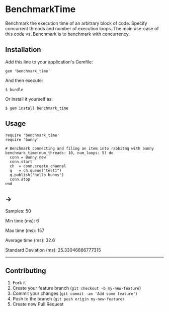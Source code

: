 # BenchmarkTime

Benchmark the execution time of an arbitrary block of code. Specify concurrent
threads and number of execution loops. The main use-case of this code vs. Benchmark
is to benchmark with concurrency.

## Installation

Add this line to your application's Gemfile:

    gem 'benchmark_time'

And then execute:

    $ bundle

Or install it yourself as:

    $ gem install benchmark_time

## Usage

    require 'benchmark_time'
    require 'bunny'

    # Benchmark connecting and filing an item into rabbitmq with bunny
    benchmark_time(num_threads: 10, num_loops: 5) do
      conn = Bunny.new
      conn.start
      ch  = conn.create_channel
      q   = ch.queue("test1")
      q.publish('hello bunny')
      conn.stop
    end

  ->
  --------------------------------------------------------------

  Samples:                    50

  Min time (ms):              6

  Max time (ms):              157

  Average time (ms):          32.6

  Standard Deviation (ms):    25.33046886777315

  --------------------------------------------------------------



## Contributing

1. Fork it
2. Create your feature branch (`git checkout -b my-new-feature`)
3. Commit your changes (`git commit -am 'Add some feature'`)
4. Push to the branch (`git push origin my-new-feature`)
5. Create new Pull Request
